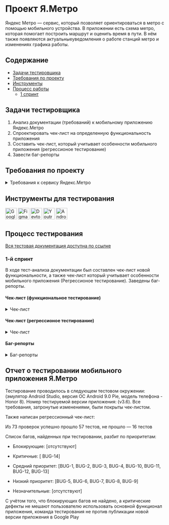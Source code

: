 # <a name="up" /> Проект Я.Метро
Яндекс Метро — сервис, который позволяет ориентироваться в метро с помощью мобильного устройства. В приложении есть схема метро, которая помогает построить маршрут и оценить время в пути. В нём также появляются актуальныеуведомления о работе станций метро и изменениях графика работы.


## Содержание
- [Задачи тестировщика](#задачи-тестировщика)
- [Требования по проекту](#требования-по-проекту)
- [Инструменты](#инструменты)
- [Процесс работы](#процесс-работы)
  - [1 спринт](#1-спринт)

## Задачи тестировщика

1. Анализ документации (требований) к мобильному приложению Яндекс.Метро
2. Спроектировать чек-лист на определенную функциональность приложения
3. Составить чек-лист, который учитывает особенности мобильного приложения (регрессионое тестирование)
4. Завести баг-репорты

## Требования по проекту

<details>
<summary>Требования к сервису Яндекс.Метро </summary>

### Общее описание
Яндекс Метро — сервис, который позволяет ориентироваться в метро с помощью
мобильного устройства. В приложении есть схема метро, которая помогает
построить маршрут и оценить время в пути. В нём также появляются актуальные
уведомления о работе станций метро и изменениях графика работы.

### Архитектура приложения
Яндекс Метро — это нативное приложение. Устанавливается на мобильное
устройство пользователя.

### Построение Маршрута
Маршрут построится, только если заполнить поля «Откуда» и «Куда». Маршруты
на карте интерактивные — пользователь может выбирать тапом станции.
Пользователь может построить маршрут:
- введя название станций в полях «Откуда» и «Куда»;
- выбрав станции тапом на карте, если включена опция «Выбор станции
касанием» в настройках;
- выбрав ранее построенный маршрут или станцию в истории маршрутов.

### Выбор станции на карте
Выбор станции на карте
Пользователь может выбрать станцию маршрута на карте:
- тапом, если включена опция «Выбор станции касанием» в настройках,
- введя название в поле «Откуда» или «Куда»,
- нажав в карточке станции кнопку «Отсюда» или «Сюда».
Если станция не была выбрана раньше, то при выборе эта станция
выделяется, всплывает её карточка. Если станция уже была выбрана
раньше, сразу всплывает карточка.

### Карточка станции
В карточке станции доступны кнопки выбора точки маршрута: «Отсюда» и «Сюда».
У карточки несколько состояний и переходов:
- Если пользователь ещё не выбирал станции для построения маршрута, то при
нажатии кнопки карточка закрывается, в поле ввода названия станции
добавляется название выбранной станции.
- Если после нажатия кнопки строится маршрут, то карточка станции
закрывается.
- Если пользователь нажимает «Отсюда» или «Сюда» на той же станции, что
уже была выбрана, но в другой последовательности, то точки А и В и названия
станций в полях «Отсюда» и «Куда» меняются местами.


#### Карточка станции в разных режимах

<details>
<summary> Свернутое положение карточки станции </summary>


<img width="422" height="738" alt="2025-07-18_14-57-48" src="https://github.com/user-attachments/assets/4881ddb8-f127-499b-bec4-612e5187a859" />


 </details>

 <details>
<summary>Среднее положение карточки станции </summary>


<img width="408" height="734" alt="2025-07-18_15-04-43" src="https://github.com/user-attachments/assets/36c8b855-bc4b-47fa-bc1c-530e19e6417a" />

 </details>

 <details>
<summary>Открытое положение карточки станции </summary>


<img width="192" height="566" alt="2025-07-18_15-07-59" src="https://github.com/user-attachments/assets/5d8fa3a0-b3ce-4c94-905d-9858397c5ed8" />


 </details>

 ### История о маршруте
 Окно с историей о маршруте раскрывается при нажатии на поля «Откуда» и
«Куда». В истории сохраняются как маршруты, так и названия выбранных станций.

Маршрут и выбранные станции сохраняются в истории после того, как
пользователь построил маршрут.
Маршрут хранится только один — последний построенный.
Новые станции появляются сверху списка в истории, а станция, которая
была первой в списке становится последней.
История должна сохраняться в следующих версиях приложения.

<img width="344" height="240" alt="2025-07-18_15-14-06" src="https://github.com/user-attachments/assets/244d9c5a-54f8-4a6f-86ef-cbfbb477e02d" />

Пользователь может закрыть окно с помощью кнопки «Отменить».

### Логика построения маршрута 
Маршрут можно построить, только если заполнить поля «Откуда» и «Куда». После построения маршрута всплывает окно с информацией о маршруте. Пользователь может сбросить маршрут тапом на крестик в окне информации о
маршруте. При закрытии маршрута в поле «Откуда» сохраняется начальная
станция из последнего маршрута. Поле «Куда» и маршрут на схеме сбрасываются,
выделение станций пропадает (кроме начальной станции).

### Информация о маршруте
Окно с информацией о маршруте открывается после того, как пользователь
выбрал станции маршрута. В альбомной ориентации окно отображается в левом
углу экрана.

Пользователь может поменять местами названия станций в полях с помощью
кнопки со стрелочками.

Если текущее время превышает время окончания маршрута, то временной
интервал маршрута обновляется. Например, если изначально время
маршрута было указано в интервале с 10:45 до 11:00, но текущее время —
уже 11:01, то интервал обновится.

Пользователь может свернуть окно свайпом вниз. Останется только время в пути и
названия станций маршрута.

Окно можно закрыть при нажатии на кнопку с крестиком. Маршрут сбросится —
см. блок «Логика построения маршрута».

В портретной ориентации окно разворачивается свайпом вверх. Откроется
детальная информация о маршруте. Также в детали можно попасть по нажатию
кнопки «Детали маршрута».

### Детали маршрута
При смене ориентации с портретной на ландшафтную детали маршрута
отображаются в левой части экрана.

Пользователь может закрыть окно с деталями маршрута либо свайпом вниз, либо
нажав кнопку «Закрыть». В этом случае отображается информация о маршруте —
см. блок «Информация о маршруте». Построенный маршрут не сбрасывается.

<details>

  <summary> Детали маршрута </summary>

<img width="536" height="352" alt="2025-07-18_15-25-33" src="https://github.com/user-attachments/assets/a87fa9c0-bf11-46a1-ae14-8267f0867ff9" />


 </details>

### Смена ориентации экрана
При смене ориентации экрана масштаб построенного маршрута сохраняется
в том состоянии, которое выбрал пользователь.

Построенный маршрут должен вписываться в отведённую область экрана на
карте.

Карточки маршрута, станции и настроек сохраняют своё положение при
переходе из портретной ориентации в альбомную и обратно: свёрнутые
остаются свёрнутыми, открытые — открытыми, среднее положение
переходит в среднее.

### Логика работы лонг-тапа по станции метро
При нажатии на станцию при помощи лонг-тапа открывается окно карточки
станции с кнопками «Отсюда» и «Сюда». При этом схема остаётся в том же
положении, которое выбрал пользователь.

При нажатии на станцию и перемещении фокуса на другую станцию окно карточки
станции остаётся открытым, в ней отображается информация о той станции, на
которую сместился фокус.

Если пользователь отпустил лонг-тап, а фокус был в пустой области карты,
то окно карточки станции закроется.

### Авиарежим или отсутствие соединения
При отсутствии интернет-соединения появляется уведомление об ошибке.

 </details>

## Инструменты для тестирования 
<p align="left">
  <a href="https://docs.google.com/" target="_blank" rel="noreferrer"><img src="https://w7.pngwing.com/pngs/240/1015/png-transparent-g-suite-google-docs-google-angle-rectangle-logo.png" width="36" height="36" alt="Google Sheets" /></a>
  <a href="https://www.figma.com/" target="_blank" rel="noreferrer"><img src="https://raw.githubusercontent.com/danielcranney/readme-generator/main/public/icons/skills/figma-colored.svg" width="36" height="36" alt="Figma" /></a>
  <a><img src="https://d33wubrfki0l68.cloudfront.net/38b5c953a4667366685d55db55d057c86db1fc54/a0fdc/static/acae6b24d940347661ca901ea07f47c1/chrome-dev-logo-icon.png" width="36" height="36" alt="Devtools" /></a>
  <a href="https://www.jetbrains.com/youtrack/" target="_blank" rel="noreferrer"><img src="https://upload.wikimedia.org/wikipedia/commons/9/95/YouTrack_Icon.png" width="36" height="36" alt="Youtrack" /></a>
 <a href="https://developer.android.com/studio" target="_blank" rel="noreferrer"><img src="https://developer.android.com/images/studio/badges/android-studio-share.png" width="36" height="36" alt="Android Studio"></a>
</p>


## Процесс тестирования
[Вся тестовая документация доступна по ссылке](https://docs.google.com/spreadsheets/d/1IDCIsPEtDBlCX7_PSv-VEAIr77RghhW7RiAPxqmIrFs/edit?gid=899462569#gid=899462569)
### 1-й спринт
В ходе тест-анализа документации был составлен чек-лист новой функциональности, а также чек-лист который учитывает особенности мобильного приложения (Регрессионое тестирование). Заведены баг-репорты.

#### Чек-лист (функциональное тестирование)

<details>
<summary>Чек-лист</summary>


<img width="1106" height="1652" alt="2025-07-18_174355" src="https://github.com/user-attachments/assets/6ea9ad24-f693-4906-adad-d042f23f2a70" />


 </details>

 #### Чек-лист (регрессионое тестирование)

<details>
<summary>Чек-лист</summary>

<img width="1127" height="1625" alt="123" src="https://github.com/user-attachments/assets/38114f68-38cb-4731-a280-7669e09f26e6" />


 </details>

 #### Баг-репорты

 <details>
<summary>Баг-репорты</summary>

<img width="1266" height="1701" alt="2121" src="https://github.com/user-attachments/assets/f4992a21-83b9-4418-a445-5792dffa7268" />

 </details>

 ## Отчет о тестировании мобильного приложения Я.Метро
 Тестирование проводилось в следующем тестовом окружении: (эмулятор Android Studio, версия ОС Android 9.0 Pie, модель телефона - Honor 8). Номер тестируемой версии приложения: (v3.6). Все требования, затронутые изменениями, были покрыты чек-листом.
 
Также написан регрессионный чек-лист:

Из 73 проверок успешно прошло 57 тестов, не прошло — 16 тестов

Список багов, найденных при тестировании, разбит по приоритетам:

- Блокирующие: [отсутствуют]

- Критичные: [ BUG-14]

- Средний приоритет: [BUG-1, BUG-2, BUG-3, BUG-4, BUG-10,  BUG-11, BUG-12, BUG-13]

- Низкий приоритет: [BUG-5, BUG-6, BUG-7, BUG-8, BUG-9]

- Незначительные: [отсутствуют]

С учётом того, что блокирующих багов не найдено, а критические дефекты не мешают пользователю использовать основной функционал приложения, команда тестирования не против публикации новой версии приложения в Google Play 










 


